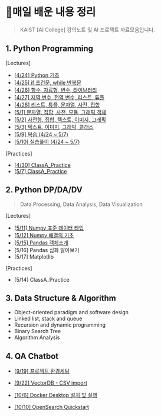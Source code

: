 # 💾매일 배운 내용 정리



> KAIST [AI College]  강의노트 및 AI 프로젝트 자료모음입니다.



## 1. Python Programming

[Lectures]

- [[4/24] Python 기초](notes/0424_PythonBasic.md)
- [[4/25] if 조건문, while 반복문](notes/0425_IfWhile.md)
- [[4/26] 함수, 자료형, 변수, 라이브러리](notes/0426_FuncLib.md)
- [[4/27] 지역 변수, 전역 변수, 리스트, 튜플](notes/0427_Variables.md)
- [[4/28] 리스트, 튜플, 문자열, 사전, 집합](notes/0428_ListTuple.md)
- [[5/1] 문자열, 집합, 사전, 모듈, 그래픽 객체](notes/0501_문자열집합사전.md)
- [[5/2] 사전형, 집합, 텍스트, 이미지, 그래픽](notes/0502_텍스트이미지그래픽.md)
- [[5/3] 텍스트, 이미지, 그래픽, 클래스](notes/0503_클래스.md)
- [[5/9] 복습 (4/24 ~ 5/7)](notes/0509_전체복습.md)
- [[5/10] 실습풀이 (4/24 ~ 5/7)](notes/0510_전체실습질의.md)

[Practices]

- [[4/30] ClassA_Practice](notes/0430_실습.md)
- [[5/7] ClassA_Practice](notes/0507_실습.md)



## 2. Python DP/DA/DV 

> Data Processing, Data Analysis, Data Visualization

[Lectures]

- [[5/11] Numpy 표준 데이터 타입](notes/0511_넘파이.md)
- [[5/12] Numpy 배열의 기초](notes/0512_넘파이2.md)
- [[5/15] Pandas 객체소개](notes/0515_판다스.md)
- [5/16] Pandas 심화 알아보기
- [5/17] Matplotlib

[Practices]

- [5/14] ClassA_Practice



## 3. Data Structure & Algorithm

- Object-oriented paradigm and software design
- Linked list, stack and queue
- Recursion and dynamic programming
- Binary Search Tree
- Algorithm Analysis



## 4. QA Chatbot

- [[9/19] 프로젝트 환경세팅](notes/0919_QASetting.md)

- [[9/22] VectorDB - CSV import](notes/0921_CSV.md)

- [[10/6] Docker Desktop 설치 및 실행](notes/1006_Docker.md)

- [[10/10] OpenSearch Quickstart](notes/1010_OpenSearch.md)
